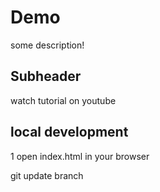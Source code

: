 # Demo 

some description!

## Subheader

watch tutorial on youtube

## local development

1 open index.html in your browser

git update branch